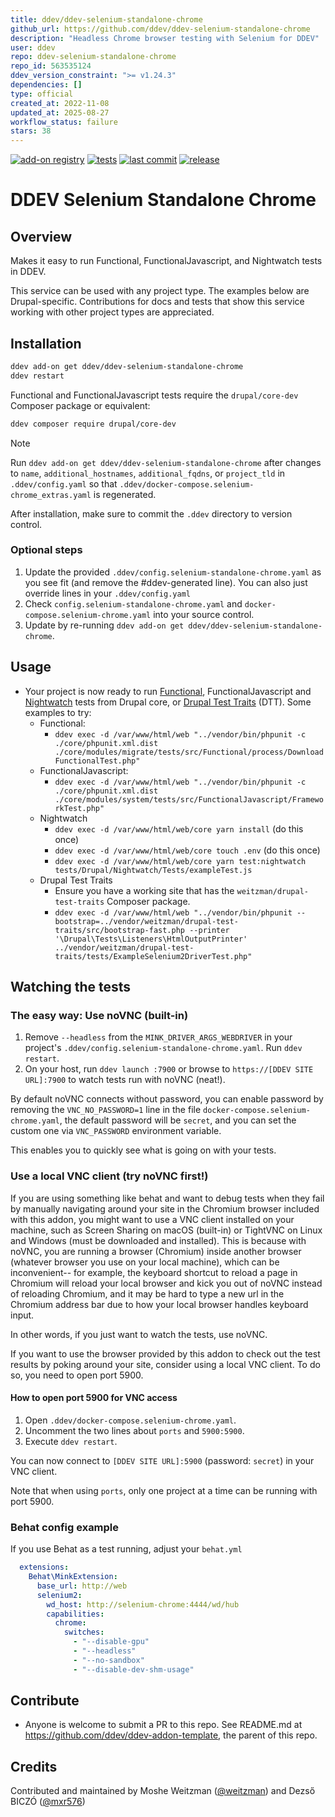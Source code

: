 ```yaml
---
title: ddev/ddev-selenium-standalone-chrome
github_url: https://github.com/ddev/ddev-selenium-standalone-chrome
description: "Headless Chrome browser testing with Selenium for DDEV"
user: ddev
repo: ddev-selenium-standalone-chrome
repo_id: 563535124
ddev_version_constraint: ">= v1.24.3"
dependencies: []
type: official
created_at: 2022-11-08
updated_at: 2025-08-27
workflow_status: failure
stars: 38
---
```


[![add-on registry](https://img.shields.io/badge/DDEV-Add--on_Registry-blue)](https://addons.ddev.com)
[![tests](https://github.com/ddev/ddev-selenium-standalone-chrome/actions/workflows/tests.yml/badge.svg?branch=main)](https://github.com/ddev/ddev-selenium-standalone-chrome/actions/workflows/tests.yml?query=branch%3Amain)
[![last commit](https://img.shields.io/github/last-commit/ddev/ddev-selenium-standalone-chrome)](https://github.com/ddev/ddev-selenium-standalone-chrome/commits)
[![release](https://img.shields.io/github/v/release/ddev/ddev-selenium-standalone-chrome)](https://github.com/ddev/ddev-selenium-standalone-chrome/releases/latest)

# DDEV Selenium Standalone Chrome

## Overview

Makes it easy to run Functional, FunctionalJavascript, and Nightwatch tests in DDEV. 

This service can be used with any project type. The examples below are Drupal-specific. Contributions for docs and tests that show this service working with other project types are appreciated.

## Installation

```bash
ddev add-on get ddev/ddev-selenium-standalone-chrome
ddev restart
```
Functional and FunctionalJavascript tests require the `drupal/core-dev` Composer package or equivalent:
```bash
ddev composer require drupal/core-dev
```

> [!NOTE]
> Run `ddev add-on get ddev/ddev-selenium-standalone-chrome` after changes to `name`, `additional_hostnames`, `additional_fqdns`, or `project_tld` in `.ddev/config.yaml` so that `.ddev/docker-compose.selenium-chrome_extras.yaml` is regenerated.

After installation, make sure to commit the `.ddev` directory to version control.

### Optional steps

1. Update the provided `.ddev/config.selenium-standalone-chrome.yaml` as you see fit (and remove the #ddev-generated line). You can also just override lines in your `.ddev/config.yaml`
1. Check `config.selenium-standalone-chrome.yaml` and `docker-compose.selenium-chrome.yaml` into your source control.
1. Update by re-running `ddev add-on get ddev/ddev-selenium-standalone-chrome`.

## Usage

- Your project is now ready to run [Functional](https://mglaman.dev/blog/do-you-need-functional-test), FunctionalJavascript and [Nightwatch](https://www.drupal.org/docs/automated-testing/javascript-testing-using-nightwatch) tests from Drupal core, or [Drupal Test Traits](https://git.drupalcode.org/project/dtt) (DTT). Some examples to try:
  - Functional:
    - `ddev exec -d /var/www/html/web "../vendor/bin/phpunit -c ./core/phpunit.xml.dist ./core/modules/migrate/tests/src/Functional/process/DownloadFunctionalTest.php"`
  - FunctionalJavascript:
    - `ddev exec -d /var/www/html/web "../vendor/bin/phpunit -c ./core/phpunit.xml.dist ./core/modules/system/tests/src/FunctionalJavascript/FrameworkTest.php"`
  - Nightwatch
    - `ddev exec -d /var/www/html/web/core yarn install` (do this once)
    - `ddev exec -d /var/www/html/web/core touch .env` (do this once)
    - `ddev exec -d /var/www/html/web/core yarn test:nightwatch tests/Drupal/Nightwatch/Tests/exampleTest.js`
  - Drupal Test Traits
    - Ensure you have a working site that has the `weitzman/drupal-test-traits` Composer package.
    - `ddev exec -d /var/www/html/web "../vendor/bin/phpunit --bootstrap=../vendor/weitzman/drupal-test-traits/src/bootstrap-fast.php --printer '\Drupal\Tests\Listeners\HtmlOutputPrinter' ../vendor/weitzman/drupal-test-traits/tests/ExampleSelenium2DriverTest.php"`

## Watching the tests

### The easy way: Use noVNC (built-in)

1. Remove `--headless` from the `MINK_DRIVER_ARGS_WEBDRIVER` in your project's `.ddev/config.selenium-standalone-chrome.yaml`. Run `ddev restart`.
2. On your host, run `ddev launch :7900` or browse to `https://[DDEV SITE URL]:7900` to watch tests run with noVNC (neat!).

By default noVNC connects without password, you can enable password by removing the `VNC_NO_PASSWORD=1` line in the file `docker-compose.selenium-chrome.yaml`, the default password will be `secret`, and you can set the custom one via `VNC_PASSWORD` environment variable.

This enables you to quickly see what is going on with your tests.

### Use a local VNC client (try noVNC first!)

If you are using something like behat and want to debug tests when they fail by manually navigating around your site in the Chromium browser included with this addon, you might want to use a VNC client installed on your machine, such as Screen Sharing on macOS (built-in) or TightVNC on Linux and Windows (must be downloaded and installed). This is because with noVNC, you are running a browser (Chromium) inside another browser (whatever browser you use on your local machine), which can be inconvenient-- for example, the keyboard shortcut to reload a page in Chromium will reload your local browser and kick you out of noVNC instead of reloading Chromium, and it may be hard to type a new url in the Chromium address bar due to how your local browser handles keyboard input.

In other words, if you just want to watch the tests, use noVNC.

If you want to use the browser provided by this addon to check out the test results by poking around your site, consider using a local VNC client. To do so, you need to open port 5900.

#### How to open port 5900 for VNC access

1. Open `.ddev/docker-compose.selenium-chrome.yaml`.
2. Uncomment the two lines about `ports` and `5900:5900`.
3. Execute `ddev restart`.

You can now connect to `[DDEV SITE URL]:5900` (password: `secret`) in your VNC client.

Note that when using `ports`, only one project at a time can be running with port 5900.

### Behat config example

If you use Behat as a test running, adjust your `behat.yml`

```yaml
  extensions:
    Behat\MinkExtension:
      base_url: http://web
      selenium2:
        wd_host: http://selenium-chrome:4444/wd/hub
        capabilities:
          chrome:
            switches:
              - "--disable-gpu"
              - "--headless"
              - "--no-sandbox"
              - "--disable-dev-shm-usage"
```

## Contribute

- Anyone is welcome to submit a PR to this repo. See README.md at https://github.com/ddev/ddev-addon-template, the parent of this repo.

## Credits

Contributed and maintained by Moshe Weitzman ([@weitzman](https://github.com/weitzman)) and
Dezső BICZÓ  ([@mxr576](https://github.com/mxr576))
